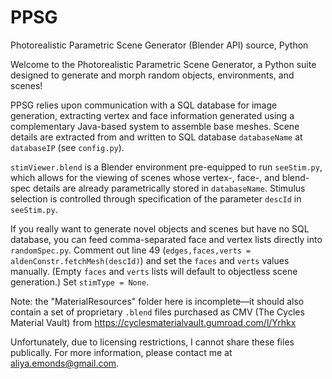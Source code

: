 # PPSG
Photorealistic Parametric Scene Generator (Blender API) source, Python

Welcome to the Photorealistic Parametric Scene Generator, a Python suite designed to generate and morph random objects, environments, and scenes!

PPSG relies upon communication with a SQL database for image generation, extracting vertex and face information generated using a complementary Java-based system to assemble base meshes. Scene details are extracted from and written to SQL database ```databaseName``` at ```databaseIP``` (see ```config.py```).

```stimViewer.blend``` is a Blender environment pre-equipped to run ```seeStim.py```, which allows for the viewing of scenes whose vertex-, face-, and blend-spec details are already parametrically stored in ```databaseName```. Stimulus selection is controlled through specification of the parameter ```descId``` in ```seeStim.py```.

If you really want to generate novel objects and scenes but have no SQL database, you can feed comma-separated face and vertex lists directly into ```randomSpec.py```. Comment out line 49 (```edges,faces,verts = aldenConstr.fetchMesh(descId)```) and set the ```faces``` and ```verts``` values manually. (Empty ```faces``` and ```verts``` lists will default to objectless scene generation.) Set ```stimType = None```.

Note: the "MaterialResources" folder here is incomplete—it should also contain a set of proprietary ```.blend``` files purchased as CMV (The Cycles Material Vault) from https://cyclesmaterialvault.gumroad.com/l/Yrhkx 

Unfortunately, due to licensing restrictions, I cannot share these files publically. For more information, please contact me at aliya.emonds@gmail.com.

